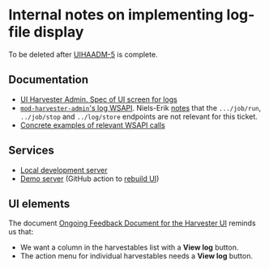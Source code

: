 # Internal notes on implementing log-file display

To be deleted after
[UIHAADM-5](https://issues.folio.org/browse/UIHAADM-5)
is complete.


## Documentation

* [UI Harvester Admin. Spec of UI screen for logs](https://docs.google.com/document/d/1b2lcFJigAaVtNHHRAeg9eKG_YZKtEITxGr-bzmiXJUc/edit#)
* [`mod-harvester-admin`'s log WSAPI](https://github.com/indexdata/mod-harvester-admin#harvester-logs-and-log-history). Niels-Erik [notes](https://issues.folio.org/browse/UIHAADM-5#:~:text=added%20a%20comment%20%2D-,22/Feb/23%2011%3A50%20AM,-Yes%2C%20those%20are) that the `.../job/run`, `../job/stop`  and `../log/store` endpoints are not relevant for this ticket.
* [Concrete examples of relevant WSAPI calls](https://jira.indexdata.com/browse/DEVOPS-1644?focusedCommentId=2198871&page=com.atlassian.jira.plugin.system.issuetabpanels:comment-tabpanel#comment-2198871)


## Services

* [Local development server](http://localhost:3003/ha/harvestables)
* [Demo server](https://harvester-dev.folio-dev.indexdata.com/)
(GitHub action to [rebuild UI](https://github.com/indexdata/platform-harvester-dev/actions/workflows/bundle-deploy.yml))


## UI elements

The document [Ongoing Feedback Document for the Harvester UI](https://docs.google.com/document/d/1_XFdtvCNYlO78CemF8Zs9DmYFvg3Jx6SACsTKe-oiOE/edit?pli=1) reminds us that:
* We want a column in the harvestables list with a **View log** button.
* The action menu for individual harvestables needs a **View log** button.



